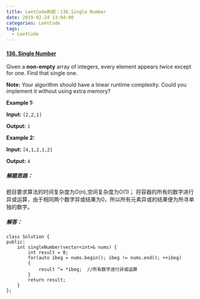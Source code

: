 ```yaml
---
title: LeetCode刷题：136.Single Number
date: 2019-02-24 13:04:00
categories: LeetCode
tags:
  - LeetCode
---
```

#### [136\. Single Number](https://leetcode-cn.com/problems/single-number/)
Given a **non-empty** array of integers, every element appears *twice* except for one. Find that single one.

**Note:**
Your algorithm should have a linear runtime complexity. Could you implement it without using extra memory?

**Example 1:**

**Input:** `[2,2,1]`

**Output:** `1`

**Example 2:**

**Input:** `[4,1,2,1,2]`

**Output:** `4`
##### 解题思路：
题目要求算法的时间复杂度为O(n),空间复杂度为O(1)；
将容器的所有的数字进行异或运算，由于相同两个数字异或结果为0，所以所有元素异或的结果便为所寻单独的数字。
##### 解答：
```
class Solution {
public:
    int singleNumber(vector<int>& nums) {
        int result = 0;
        for(auto ibeg = nums.begin(); ibeg != nums.end(); ++ibeg)
        {
            result ^= *ibeg;  //所有数字进行异或运算 
        }
        return result;
    }
};
```